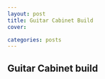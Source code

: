 ```yaml
---
layout: post
title: Guitar Cabinet Build
cover: 

categories: posts
---
```


## Guitar Cabinet build




